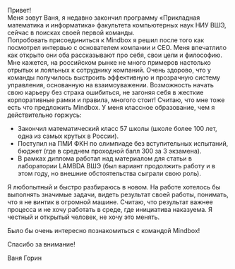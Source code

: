 Привет!  
Меня зовут Ваня, я недавно закончил программу «Прикладная математика и информатика» факультета компьютерных наук НИУ ВШЭ, сейчас в поисках своей первой команды.  
Попробовать присоединиться к Mindbox я решил после того как посмотрел интервью с основателем компании и CEO. Меня впечатлило как открыто они оба рассказывают про себя, свои цели и философию. Мне кажется, на российском рынке не много примеров настолько отрытых и лояльных к сотруднику компаний. Очень здорово, что у команды получилось выстроить эффективную и прозрачную систему управления, основанную на взаимоуважении. Возможность начать свою карьеру без страха ошибиться, не загоняя себя в жесткие корпоративные рамки и правила, многого стоит!
Считаю, что мне тоже есть что предложить Mindbox. У меня классное образование, чем я действительно горжусь: 
- Закончил математический класс 57 школы (школе более 100 лет, одна из самых крутых в России).
- Поступил на ПМИ ФКН по олимпиаде без вступительных испытаний, бюджет (где в среднем проходной балл 300 за 3 экзамена).
- В рамках диплома работал над материалом для статьи в лаборатории LAMBDA ВШЭ (был вариант продолжить работу и в этом году, но внешние обстоятельства сыграли свою роль). 

Я любопытный и быстро разбираюсь в новом.
На работе хотелось бы выполнять значимые задачи, видеть результат своей работы, понимать, что я не винтик в огромной машине. Считаю, что результат важнее процесса и не хочу работать в среде, где инициатива наказуема. Я честный и открытый человек, не хочу это менять.  
 
Было бы очень интересно познакомиться с командой Mindbox!

Спасибо за внимание!

Ваня Горин
